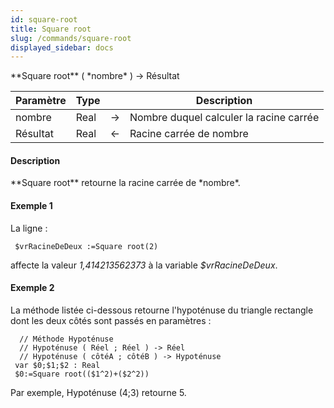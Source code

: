 ```yaml
---
id: square-root
title: Square root
slug: /commands/square-root
displayed_sidebar: docs
---
```


<!--REF #_command_.Square root.Syntax-->**Square root** ( *nombre* ) -> Résultat<!-- END REF-->
<!--REF #_command_.Square root.Params-->
| Paramètre | Type |  | Description |
| --- | --- | --- | --- |
| nombre | Real | &#8594;  | Nombre duquel calculer la racine carrée |
| Résultat | Real | &#8592; | Racine carrée de nombre |

<!-- END REF-->

#### Description 

<!--REF #_command_.Square root.Summary-->**Square root** retourne la racine carrée de *nombre*.<!-- END REF-->

#### Exemple 1 

La ligne :

```4d
 $vrRacineDeDeux :=Square root(2)
```

affecte la valeur *1,414213562373* à la variable *$vrRacineDeDeux*.

#### Exemple 2 

La méthode listée ci-dessous retourne l'hypoténuse du triangle rectangle dont les deux côtés sont passés en paramètres : 

```4d
  // Méthode Hypoténuse
  // Hypoténuse ( Réel ; Réel ) -> Réel
  // Hypoténuse ( côtéA ; côtéB ) -> Hypoténuse
 var $0;$1;$2 : Real
 $0:=Square root(($1^2)+($2^2))
```

Par exemple, Hypoténuse (4;3) retourne 5.
